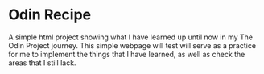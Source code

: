 # Odin Recipe

A simple html project showing what I have learned up until now in my The Odin Project journey.
This simple webpage will test will serve as a practice for me to implement the things that I have learned,
as well as check the areas that I still lack.
